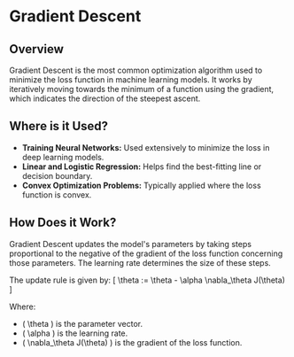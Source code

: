 # Gradient Descent

## Overview

Gradient Descent is the most common optimization algorithm used to minimize the loss function in machine learning models. It works by iteratively moving towards the minimum of a function using the gradient, which indicates the direction of the steepest ascent.

## Where is it Used?

- **Training Neural Networks:** Used extensively to minimize the loss in deep learning models.
- **Linear and Logistic Regression:** Helps find the best-fitting line or decision boundary.
- **Convex Optimization Problems:** Typically applied where the loss function is convex.

## How Does it Work?

Gradient Descent updates the model's parameters by taking steps proportional to the negative of the gradient of the loss function concerning those parameters. The learning rate determines the size of these steps.

The update rule is given by:
\[ \theta := \theta - \alpha \nabla_\theta J(\theta) \]

Where:
- \( \theta \) is the parameter vector.
- \( \alpha \) is the learning rate.
- \( \nabla_\theta J(\theta) \) is the gradient of the loss function.
